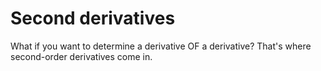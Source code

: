# Second derivatives

What if you want to determine a derivative OF a derivative? That's where second-order derivatives come in. 


